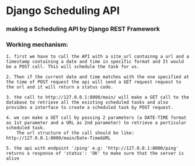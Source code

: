# Django Scheduling API

### making a Scheduling API by Django REST Framework

### Working mechanism:
    1. first we have to call the API with a site_url containng a url and a timestamp containing a date and time in specific format and It would be a POST call. This will schedule the task for us.

    2. Then if the current date and time matches with the one specified at the time of POST request the api will send a GET request request to the url and it will return a status code.

    3. the call to http://127.0.0.1:8000/main/ will make a GET call to the database to retrieve all the existing scheduled tasks and also provides a interface to create a scheduled task by POST request.
    
    4. we can make a GET call by passing 2 parameters (a DATE-TIME format as 1st parameter and a URL as 2nd parameter) to retrieve a perticular scheduled task.
        The url structure of the call should be like: http://127.0.0.1:8000/main/Date-Time&URL 
    
    5. the api with endpoint '/ping' e.g: 'http://127.0.0.1:8000/ping' returns a response of 'status': 'OK' to make sure that the server is alive

